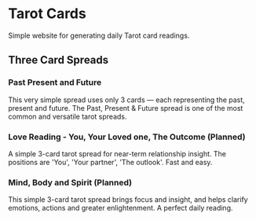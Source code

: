 # Tarot Cards
Simple website for generating daily Tarot card readings.

## Three Card Spreads
### Past Present and Future
This very simple spread uses only 3 cards — each representing the past, present and future. The Past, Present & Future spread is one of the most common and versatile tarot spreads.
### Love Reading - You, Your Loved one, The Outcome (Planned)
A simple 3-card tarot spread for near-term relationship insight. The positions are 'You', 'Your partner', 'The outlook'. Fast and easy.
### Mind, Body and Spirit (Planned)
This simple 3-card tarot spread brings focus and insight, and helps clarify emotions, actions and greater enlightenment. A perfect daily reading.
